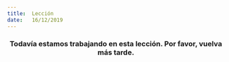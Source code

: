 ```yaml
---
title:  Lección
date:   16/12/2019
---
```


### <center>Todavía estamos trabajando en esta lección. Por favor, vuelva más tarde.</center>